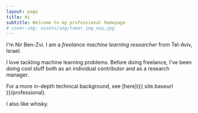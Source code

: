 ```yaml
---
layout: page
title: Hi
subtitle: Welcome to my professional homepage
# cover-img: assets/img/tamar_img_exp.jpg
---
```


I'm Nir Ben-Zvi. I am a *freelance machine learning researcher* from Tel-Aviv, Israel.

I love tackling machine learning problems. Before doing freelance, I've been doing cool stuff both as an individual contributor and as a research manager.

For a more in-depth technical background, see [here]({{ site.baseurl }}/professional).


I also like whisky.